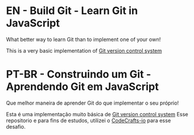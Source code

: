 # EN - Build Git - Learn Git in JavaScript

What better way to learn Git than to implement one of your own!

This is a very basic implementation of [Git version control system](http://git-scm.com/)

# PT-BR - Construindo um Git - Aprendendo Git em JavaScript

Que melhor maneira de aprender Git do que implementar o seu próprio!

Esta é uma implementação muito básica de [Git version control system](http://git-scm.com/)
Esse repositorio e para fins de estudos, utilizei o [CodeCrafts-io](https://github.com/codecrafters-io/build-your-own-x) para esse desafio.
